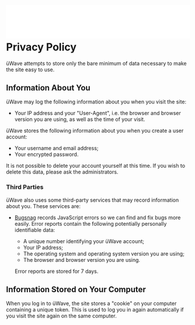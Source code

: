 # ![üWave](../assets/img/logo-white.png) Privacy Policy

üWave attempts to store only the bare minimum of data necessary to make the site
easy to use.

## Information About You

üWave may log the following information about you when you visit the site:

 - Your IP address and your "User-Agent", i.e. the browser and browser version
   you are using, as well as the time of your visit.

üWave stores the following information about you when you create a user account:

 - Your username and email address;
 - Your encrypted password.

It is not possible to delete your account yourself at this time. If you wish to
delete this data, please ask the administrators.

### Third Parties

üWave also uses some third-party services that may record information about you.
These services are:

 * [Bugsnag](https://bugsnag.com) records JavaScript errors so we can find and
   fix bugs more easily. Error reports contain the following potentially
   personally identifiable data:

   * A unique number identifying your üWave account;
   * Your IP address;
   * The operating system and operating system version you are using;
   * The browser and browser version you are using.

   Error reports are stored for 7 days.

## Information Stored on Your Computer

When you log in to üWave, the site stores a "cookie" on your computer containing
a unique token. This is used to log you in again automatically if you visit the
site again on the same computer.
